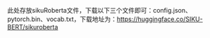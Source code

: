 此处存放sikuRoberta文件，下载以下三个文件即可：config.json、pytorch.bin、vocab.txt，下载地址为：https://huggingface.co/SIKU-BERT/sikuroberta
